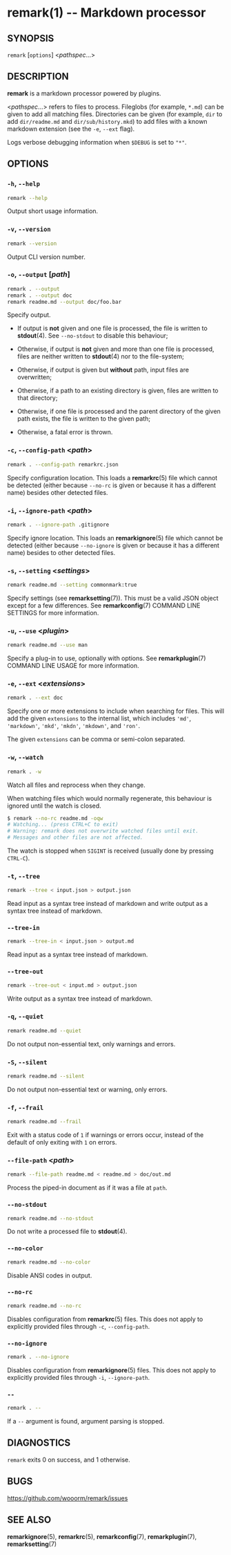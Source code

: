 # remark(1) -- Markdown processor

## SYNOPSIS

`remark` \[`options`] &lt;_pathspec_...>

## DESCRIPTION

**remark** is a markdown processor powered by plugins.

&lt;_pathspec_...> refers to files to process.  Fileglobs (for example,
`*.md`) can be given to add all matching files.  Directories can be
given (for example, `dir` to add `dir/readme.md` and `dir/sub/history.mkd`)
to add files with a known markdown extension (see the `-e`, `--ext` flag).

Logs verbose debugging information when `$DEBUG` is set to `"*"`.

## OPTIONS

### `-h`, `--help`

```sh
remark --help
```

Output short usage information.

### `-v`, `--version`

```sh
remark --version
```

Output CLI version number.

### `-o`, `--output` \[_path_]

```sh
remark . --output
remark . --output doc
remark readme.md --output doc/foo.bar
```

Specify output.

*   If output is **not** given and one file is processed, the file is written
    to **stdout**(4). See `--no-stdout` to disable this behaviour;

*   Otherwise, if output is **not** given and more than one file is
    processed, files are neither written to **stdout**(4) nor to the
    file-system;

*   Otherwise, if output is given but **without** path, input files are
    overwritten;

*   Otherwise, if a path to an existing directory is given, files are written
    to that directory;

*   Otherwise, if one file is processed and the parent directory of the given
    path exists, the file is written to the given path;

*   Otherwise, a fatal error is thrown.

### `-c`, `--config-path` &lt;_path_>

```sh
remark . --config-path remarkrc.json
```

Specify configuration location. This loads a **remarkrc**(5) file which cannot
be detected (either because `--no-rc` is given or because it has a different
name) besides other detected files.

### `-i`, `--ignore-path` &lt;_path_>

```sh
remark . --ignore-path .gitignore
```

Specify ignore location. This loads an **remarkignore**(5) file which cannot be
detected (either because `--no-ignore` is given or because it has a different
name) besides to other detected files.

### `-s`, `--setting` &lt;_settings_>

```sh
remark readme.md --setting commonmark:true
```

Specify settings (see **remarksetting**(7)). This must be a valid JSON object
except for a few differences. See **remarkconfig**(7) COMMAND LINE SETTINGS
for more information.

### `-u`, `--use` &lt;_plugin_>

```sh
remark readme.md --use man
```

Specify a plug-in to use, optionally with options. See **remarkplugin**(7)
COMMAND LINE USAGE for more information.

### `-e`, `--ext` &lt;_extensions_>

```sh
remark . --ext doc
```

Specify one or more extensions to include when searching for files.
This will add the given `extensions` to the internal list, which includes
`'md'`, `'markdown'`, `'mkd'`, `'mkdn'`, `'mkdown'`, and `'ron'`.

The given `extensions` can be comma or semi-colon separated.

### `-w`, `--watch`

```sh
remark . -w
```

Watch all files and reprocess when they change.

When watching files which would normally regenerate,
this behaviour is ignored until the watch is closed.

```sh
$ remark --no-rc readme.md -oqw
# Watching... (press CTRL+C to exit)
# Warning: remark does not overwrite watched files until exit.
# Messages and other files are not affected.
```

The watch is stopped when `SIGINT` is received (usually done by pressing
`CTRL-C`).

### `-t`, `--tree`

```sh
remark --tree < input.json > output.json
```

Read input as a syntax tree instead of markdown and write output as a
syntax tree instead of markdown.

### `--tree-in`

```sh
remark --tree-in < input.json > output.md
```

Read input as a syntax tree instead of markdown.

### `--tree-out`

```sh
remark --tree-out < input.md > output.json
```

Write output as a syntax tree instead of markdown.

### `-q`, `--quiet`

```sh
remark readme.md --quiet
```

Do not output non-essential text, only warnings and errors.

### `-S`, `--silent`

```sh
remark readme.md --silent
```

Do not output non-essential text or warning, only errors.

### `-f`, `--frail`

```sh
remark readme.md --frail
```

Exit with a status code of `1` if warnings or errors occur,
instead of the default of only exiting with `1` on errors.

### `--file-path` &lt;_path_>

```sh
remark --file-path readme.md < readme.md > doc/out.md
```

Process the piped-in document as if it was a file at `path`.

### `--no-stdout`

```sh
remark readme.md --no-stdout
```

Do not write a processed file to **stdout**(4).

### `--no-color`

```sh
remark readme.md --no-color
```

Disable ANSI codes in output.

### `--no-rc`

```sh
remark readme.md --no-rc
```

Disables configuration from **remarkrc**(5) files. This does not apply to
explicitly provided files through `-c`, `--config-path`.

### `--no-ignore`

```sh
remark . --no-ignore
```

Disables configuration from **remarkignore**(5) files. This does not apply to
explicitly provided files through `-i`, `--ignore-path`.

### `--`

```sh
remark . --
```

If a `--` argument is found, argument parsing is stopped.

## DIAGNOSTICS

`remark` exits 0 on success, and 1 otherwise.

## BUGS

<https://github.com/wooorm/remark/issues>

## SEE ALSO

**remarkignore**(5), **remarkrc**(5), **remarkconfig**(7),
**remarkplugin**(7), **remarksetting**(7)
